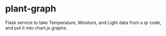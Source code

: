 # plant-graph

Flask service to take Temperature, Moisture, and Light data from a qr code, and put it into chart.js graphs. 